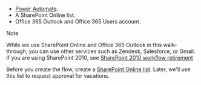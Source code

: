 * [Power Automate](https://flow.microsoft.com).
* A SharePoint Online list.
* Office 365 Outlook and Office 365 Users account.

> [!NOTE]
> While we use SharePoint Online and Office 365 Outlook in this walk-through, you can use other services such as Zendesk, Salesforce, or Gmail. If you are using SharePoint 2010, see [SharePoint 2010 workflow retirement](https://go.microsoft.com/fwlink/?linkid=2138686)
> 
> 

Before you create the flow, create a [SharePoint Online list](https://support.office.com/article/Training-Create-and-set-up-a-list-1DDC1F5A-A908-478B-BB6D-608F34B71F94). Later, we'll use this list to request approval for vacations.

